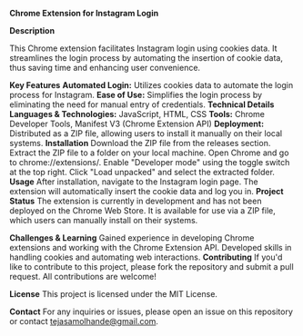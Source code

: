 **Chrome Extension for Instagram Login**

**Description**

This Chrome extension facilitates Instagram login using cookies data. It streamlines the login process by automating the insertion of cookie data, thus saving time and enhancing user convenience.

**Key Features**
**Automated Login:** Utilizes cookies data to automate the login process for Instagram.
**Ease of Use:** Simplifies the login process by eliminating the need for manual entry of credentials.
**Technical Details**
**Languages & Technologies:** JavaScript, HTML, CSS
**Tools:** Chrome Developer Tools, Manifest V3 (Chrome Extension API)
**Deployment:** Distributed as a ZIP file, allowing users to install it manually on their local systems.
**Installation**
Download the ZIP file from the releases section.
Extract the ZIP file to a folder on your local machine.
Open Chrome and go to chrome://extensions/.
Enable "Developer mode" using the toggle switch at the top right.
Click "Load unpacked" and select the extracted folder.
**Usage**
After installation, navigate to the Instagram login page.
The extension will automatically insert the cookie data and log you in.
**Project Status**
The extension is currently in development and has not been deployed on the Chrome Web Store. It is available for use via a ZIP file, which users can manually install on their systems.

**Challenges & Learning**
Gained experience in developing Chrome extensions and working with the Chrome Extension API.
Developed skills in handling cookies and automating web interactions.
**Contributing**
If you'd like to contribute to this project, please fork the repository and submit a pull request. All contributions are welcome!

**License**
This project is licensed under the MIT License.

**Contact**
For any inquiries or issues, please open an issue on this repository or contact tejasamolhande@gmail.com.
